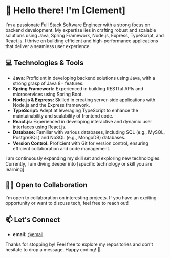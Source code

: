 # 👋 Hello there! I'm [Clement]

I'm a passionate Full Stack Software Engineer with a strong focus on backend development. My expertise lies in crafting robust and scalable solutions using Java, Spring Framework, Node.js, Express, TypeScript, and React.js. I thrive on building efficient and high-performance applications that deliver a seamless user experience.

## 💻 Technologies & Tools

- **Java:** Proficient in developing backend solutions using Java, with a strong grasp of Java 8+ features.
- **Spring Framework:** Experienced in building RESTful APIs and microservices using Spring Boot.
- **Node.js & Express:** Skilled in creating server-side applications with Node.js and the Express framework.
- **TypeScript:** Adept at leveraging TypeScript to enhance the maintainability and scalability of frontend code.
- **React.js:** Experienced in developing interactive and dynamic user interfaces using React.js.
- **Database:** Familiar with various databases, including SQL (e.g., MySQL, PostgreSQL) and NoSQL (e.g., MongoDB) databases.
- **Version Control:** Proficient with Git for version control, ensuring efficient collaboration and code management.


I am continuously expanding my skill set and exploring new technologies. Currently, I am diving deeper into [specific technology or skill you are learning].

## 👨‍💻 Open to Collaboration

I'm open to collaboration on interesting projects. If you have an exciting opportunity or want to discuss tech, feel free to reach out!

## 📫 Let's Connect

- **email:** [@email](zenerbogyah7@gmail.com)

Thanks for stopping by! Feel free to explore my repositories and don't hesitate to drop a message. Happy coding! 🚀

<!---
Zena4L/Zena4L is a ✨ special ✨ repository because its `README.md` (this file) appears on your GitHub profile.
You can click the Preview link to take a look at your changes.
--->
